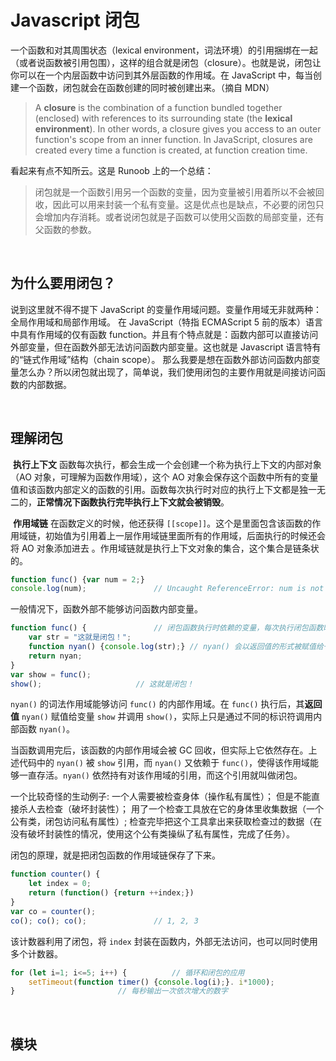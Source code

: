 # Javascript 闭包

一个函数和对其周围状态（lexical environment，词法环境）的引用捆绑在一起（或者说函数被引用包围），这样的组合就是闭包（closure）。也就是说，闭包让你可以在一个内层函数中访问到其外层函数的作用域。在 JavaScript 中，每当创建一个函数，闭包就会在函数创建的同时被创建出来。（摘自 MDN）

> A **closure** is the combination of a function bundled together (enclosed) with references to its surrounding state (the **lexical environment**). In other words, a closure gives you access to an outer function's scope from an inner function. In JavaScript, closures are created every time a function is created, at function creation time.

看起来有点不知所云。这是 Runoob 上的一个总结：

> 闭包就是一个函数引用另一个函数的变量，因为变量被引用着所以不会被回收，因此可以用来封装一个私有变量。这是优点也是缺点，不必要的闭包只会增加内存消耗。或者说闭包就是子函数可以使用父函数的局部变量，还有父函数的参数。

</br>

## 为什么要用闭包？

说到这里就不得不提下 JavaScript 的变量作用域问题。变量作用域无非就两种：全局作用域和局部作用域。
在 JavaScript（特指 ECMAScript 5 前的版本）语言中具有作用域的仅有函数 function。并且有个特点就是：函数内部可以直接访问外部变量，但在函数外部无法访问函数内部变量。这也就是 Javascript 语言特有的“链式作用域”结构（chain scope）。
那么我要是想在函数外部访问函数内部变量怎么办？所以闭包就出现了，简单说，我们使用闭包的主要作用就是间接访问函数的内部数据。

</br>

## 理解闭包

​	**执行上下文**
函数每次执行，都会生成一个会创建一个称为执行上下文的内部对象（AO 对象，可理解为函数作用域），这个 AO 对象会保存这个函数中所有的变量值和该函数内部定义的函数的引用。函数每次执行时对应的执行上下文都是独一无二的，**正常情况下函数执行完毕执行上下文就会被销毁**。

​	**作用域链**
在函数定义的时候，他还获得 `[[scope]]`。这个是里面包含该函数的作用域链，初始值为引用着上一层作用域链里面所有的作用域，后面执行的时候还会将 AO 对象添加进去 。作用域链就是执行上下文对象的集合，这个集合是链条状的。

```javascript
function func() {var num = 2;}
console.log(num);				// Uncaught ReferenceError: num is not defined
```

一般情况下，函数外部不能够访问函数内部变量。

```javascript
function func() {				// 闭包函数执行时依赖的变量，每次执行闭包函数时都能访问和修改
	var str = "这就是闭包！";
	function nyan() {console.log(str);}	// nyan() 会以返回值的形式被赋值给一个变量
	return nyan;
}
var show = func();
show();						// 这就是闭包！
```

`nyan()` 的词法作用域能够访问 `func()` 的内部作用域。在 `func()` 执行后，其**返回值** `nyan()` 赋值给变量 `show` 并调用 `show()`，实际上只是通过不同的标识符调用内部函数 `nyan()`。

当函数调用完后，该函数的内部作用域会被 GC 回收，但实际上它依然存在。上述代码中的 `nyan()` 被 `show` 引用，而 `nyan()` 又依赖于 `func()`，使得该作用域能够一直存活。`nyan()` 依然持有对该作用域的引用，而这个引用就叫做闭包。

一个比较奇怪的生动例子:
一个人需要被检查身体（操作私有属性）；
但是不能直接杀人去检查（破坏封装性）；
用了一个检查工具放在它的身体里收集数据（一个公有类，闭包访问私有属性）;
检查完毕把这个工具拿出来获取检查过的数据（在没有破坏封装性的情况，使用这个公有类操纵了私有属性，完成了任务）。

闭包的原理，就是把闭包函数的作用域链保存了下来。

```javascript
function counter() {
    let index = 0;
    return (function() {return ++index;})
}
var co = counter();
co(); co(); co();				// 1, 2, 3
```

该计数器利用了闭包，将 `index` 封装在函数内，外部无法访问，也可以同时使用多个计数器。

```javascript
for (let i=1; i<=5; i++) {			// 循环和闭包的应用
    setTimeout(function timer() {console.log(i);}. i*1000);
}						// 每秒输出一次依次增大的数字
```

</br>

## 模块
